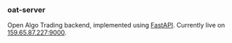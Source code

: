 ### oat-server

Open Algo Trading backend, implemented using [FastAPI](https://fastapi.tiangolo.com/). Currently live on [159.65.87.227:9000](http://159.65.87.227:9000/docs).
